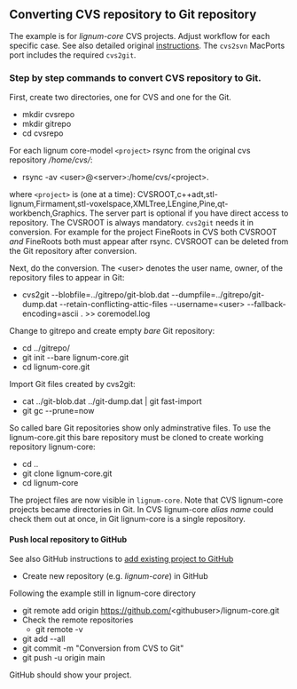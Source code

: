 ## Converting CVS repository to Git repository

The example is for *lignum-core* CVS projects. Adjust workflow for each specific case.
See also detailed original [instructions](https://osric.com/chris/accidental-developer/2018/03/converting-cvs-to-git-repository/).
The `cvs2svn` MacPorts port includes the required `cvs2git`.

### Step by step commands to convert CVS repository to Git. 
First, create two directories, one for CVS and one for the Git.
+ mkdir cvsrepo
+ mkdir gitrepo
+ cd cvsrepo

For each lignum core-model `<project>` rsync from the original cvs repository */home/cvs/*:
+ rsync -av \<user\>@\<server\>:/home/cvs/\<project\>.

where `<project>` is (one at a time): CVSROOT,c++adt,stl-lignum,Firmament,stl-voxelspace,XMLTree,LEngine,Pine,qt-workbench,Graphics.
The server part is optional if you have direct access to repository. The CVSROOT is always mandatory. `cvs2git` needs it in conversion. For example for the project FineRoots in CVS both CVSROOT *and* FineRoots both must appear after rsync. 
CVSROOT can be deleted from the Git repository after conversion. 

Next, do the conversion. The \<user\> denotes the user name, owner, of the repository files to appear in Git:
+ cvs2git --blobfile=../gitrepo/git-blob.dat --dumpfile=../gitrepo/git-dump.dat --retain-conflicting-attic-files  --username=\<user\> --fallback-encoding=ascii . >> coremodel.log

Change to gitrepo and create empty *bare* Git repository:
+ cd ../gitrepo/
+ git init --bare lignum-core.git
+ cd lignum-core.git

Import Git files created by cvs2git:
+ cat ../git-blob.dat ../git-dump.dat | git fast-import
+ git gc --prune=now

So called bare Git repositories show only adminstrative files. To use the lignum-core.git this bare 
repository must be cloned to create working repository lignum-core:
+ cd ..
+ git clone lignum-core.git
+ cd lignum-core

The project files are now visible in `lignum-core`. Note that CVS lignum-core projects became directories in Git.
In CVS lignum-core *alias name* could check them out at once, in Git lignum-core is a single repository. 

#### Push local repository to GitHub

See also GitHub instructions to [add existing project to GitHub](https://docs.github.com/en/github/importing-your-projects-to-github/importing-source-code-to-github/adding-an-existing-project-to-github-using-the-command-line)

+ Create new repository (e.g. *lignum-core*) in GitHub

Following the example still in lignum-core directory
+ git remote add origin https://github.com/<githubuser\>/lignum-core.git
+ Check the remote repositories
  + git remote -v
+ git add --all
+ git commit -m "Conversion from CVS to Git"
+ git push -u origin main

GitHub should show your project.
